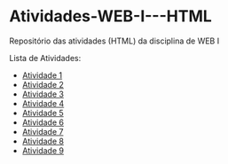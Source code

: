 # Atividades-WEB-I---HTML
Repositório das atividades (HTML) da disciplina de WEB I

Lista de Atividades:
- [Atividade 1](atividade1.html)
- [Atividade 2](atividade2.html)
- [Atividade 3](atividade3.html)
- [Atividade 4](atividade4.html)
- [Atividade 5](atividade5.html)
- [Atividade 6](atividade6.html)
- [Atividade 7](atividade7.html)
- [Atividade 8](atividade8.html)
- [Atividade 9](atividade9.html)

